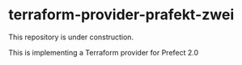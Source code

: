 # terraform-provider-prafekt-zwei

This repository is under construction.

This is implementing a Terraform provider for Prefect 2.0